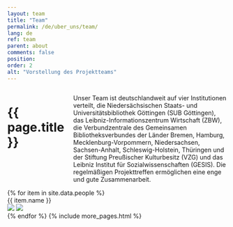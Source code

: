 ```yaml
---
layout: team
title: "Team"
permalink: /de/uber_uns/team/
lang: de
ref: team
parent: about
comments: false
position:
order: 2
alt: "Vorstellung des Projektteams"
---
```

<main>
    <div class="columns large-8 large-centered medium-10 medium-centered">
        <h1 class="margin-top-2">{{ page.title }}</h1>
        <!-- Start editing content here -->
        <p>Unser Team ist deutschlandweit auf vier Institutionen verteilt, die Niedersächsischen Staats- und Universitätsbibliothek Göttingen (SUB Göttingen), das Leibniz-Informationszentrum Wirtschaft (ZBW), die Verbundzentrale des Gemeinsamen Bibliotheksverbundes der Länder Bremen, Hamburg, Mecklenburg-Vorpommern, Niedersachsen, Sachsen-Anhalt, Schleswig-Holstein, Thüringen und der Stiftung Preußischer Kulturbesitz (VZG) und das Leibniz Institut für Sozialwissenschaften (GESIS). Die regelmäßigen Projekttreffen ermöglichen eine enge und gute Zusammenarbeit.</p>
        <!-- Stop editing content here -->
    </div>
    {% for item in site.data.people %}
    <div class="columns medium-3 margin-bottom-2 margin-top-2">
        <div class="team_member">
            <img src="{{ site.baseurl }}/img/bilder_team/image_{{ item.name | downcase | replace: " ", "_" }}.jpg" alt="" class="team_member_img"><br>
            {{ item.name }}<br>
            <a href="mailto:{{ item.mail}}"><img src="{{ site.baseurl }}/img/email.svg"></a> <a href="{{ item.url }}"><img src="{{ site.baseurl }}/img/new-window.svg" style="margin-top: -5px;"></a>
        </div>
    </div>
    {% endfor %}
    {% include more_pages.html %}
</main>
